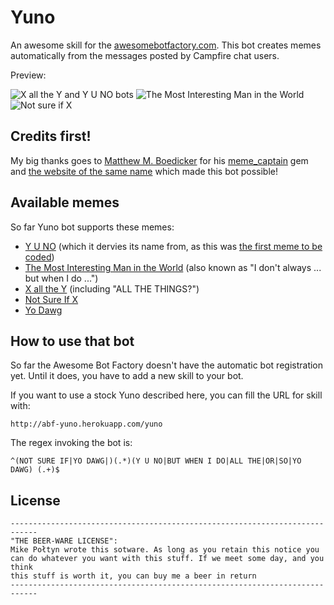 Yuno
==============

An awesome skill for the [awesomebotfactory.com](http://awesomebotfactory.com). This bot creates memes automatically from the messages posted by Campfire chat users.

Preview:

![X all the Y and Y U NO bots](https://img.skitch.com/20110907-rer712xfhjqwnq5dsiytxha7du.jpg)
![The Most Interesting Man in the World](https://img.skitch.com/20110907-g42971ny4pd6m6archb5jm57tp.jpg)
![Not sure if X](https://img.skitch.com/20110907-n3km4mw8gd8tusqc9ix5ystrib.jpg)

Credits first!
--------------

My big thanks goes to [Matthew M. Boedicker](https://github.com/mmb) for his [meme_captain](https://github.com/mmb/meme_captain) gem and [the website of the same name](http://memecaptain.com/) which made this bot possible!

Available memes
---------------
So far Yuno bot supports these memes:

* [Y U NO](http://knowyourmeme.com/memes/y-u-no-guy) (which it dervies its name from, as this was [the first meme to be coded](https://github.com/Holek/Yuno/compare/6d4e20bae2...bff40ff236))
* [The Most Interesting Man in the World](http://knowyourmeme.com/memes/the-most-interesting-man-in-the-world) (also known as "I don't always ... but when I do ...")
* [X all the Y](http://knowyourmeme.com/memes/x-all-the-y) (including "ALL THE THINGS?")
* [Not Sure If X](http://knowyourmeme.com/memes/futurama-fry-not-sure-if-x)
* [Yo Dawg](http://knowyourmeme.com/memes/xzibit-yo-dawg)

How to use that bot
-------------------

So far the Awesome Bot Factory doesn't have the automatic bot registration yet. Until it does, you have to add a new skill to your bot.

If you want to use a stock Yuno described here, you can fill the URL for skill with:

    http://abf-yuno.herokuapp.com/yuno

The regex invoking the bot is:

    ^(NOT SURE IF|YO DAWG|)(.*)(Y U NO|BUT WHEN I DO|ALL THE|OR|SO|YO DAWG) (.+)$

License
-------

    ----------------------------------------------------------------------------
    "THE BEER-WARE LICENSE":
    Mike Połtyn wrote this sotware. As long as you retain this notice you
    can do whatever you want with this stuff. If we meet some day, and you think
    this stuff is worth it, you can buy me a beer in return
    ----------------------------------------------------------------------------
